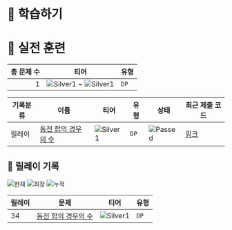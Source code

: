 # 📖 학습하기

# 🥇 실전 훈련
|총 문제 수|티어|유형|
|---:|---|---|
|1|![Silver1][s1] ~ ![Silver1][s1]|`DP`|

|기록분류|이름|티어|유형|상태|최근 제출 코드|
|---|---|---|---|---|---|
|릴레이|[동전 합의 경우의 수](https://www.codetree.ai/training-field/search/problems/number-of-coin-agreement-cases)|![Silver1][s1]|`DP`|![Passed][passed]|[링크](https://github.com/pinegreen83/codetree-TILs/blob/main/241006/%EB%8F%99%EC%A0%84%20%ED%95%A9%EC%9D%98%20%EA%B2%BD%EC%9A%B0%EC%9D%98%20%EC%88%98/number-of-coin-agreement-cases.cpp)|


## 🏃 릴레이 기록
![현재](https://img.shields.io/badge/현재_릴레이-34-%235cb85c.svg?for-the-badge)
![최장](https://img.shields.io/badge/최장_릴레이-34-%23E34F26.svg?for-the-badge)
![누적](https://img.shields.io/badge/누적_릴레이-71-%2300599C.svg?for-the-badge)

|릴레이|문제|티어|유형|
|---|---|---|---|
|34|[동전 합의 경우의 수](https://www.codetree.ai/training-field/search/problems/number-of-coin-agreement-cases)|![Silver1][s1]|`DP`|










[b5]: https://img.shields.io/badge/Bronze_5-%235D3E31.svg
[b4]: https://img.shields.io/badge/Bronze_4-%235D3E31.svg
[b3]: https://img.shields.io/badge/Bronze_3-%235D3E31.svg
[b2]: https://img.shields.io/badge/Bronze_2-%235D3E31.svg
[b1]: https://img.shields.io/badge/Bronze_1-%235D3E31.svg
[s5]: https://img.shields.io/badge/Silver_5-%23394960.svg
[s4]: https://img.shields.io/badge/Silver_4-%23394960.svg
[s3]: https://img.shields.io/badge/Silver_3-%23394960.svg
[s2]: https://img.shields.io/badge/Silver_2-%23394960.svg
[s1]: https://img.shields.io/badge/Silver_1-%23394960.svg
[g5]: https://img.shields.io/badge/Gold_5-%23FFC433.svg
[g4]: https://img.shields.io/badge/Gold_4-%23FFC433.svg
[g3]: https://img.shields.io/badge/Gold_3-%23FFC433.svg
[g2]: https://img.shields.io/badge/Gold_2-%23FFC433.svg
[g1]: https://img.shields.io/badge/Gold_1-%23FFC433.svg
[p5]: https://img.shields.io/badge/Platinum_5-%2376DDD8.svg
[p4]: https://img.shields.io/badge/Platinum_4-%2376DDD8.svg
[p3]: https://img.shields.io/badge/Platinum_3-%2376DDD8.svg
[p2]: https://img.shields.io/badge/Platinum_2-%2376DDD8.svg
[p1]: https://img.shields.io/badge/Platinum_1-%2376DDD8.svg
[passed]: https://img.shields.io/badge/Passed-%23009D27.svg
[failed]: https://img.shields.io/badge/Failed-%23D24D57.svg
[easy]: https://img.shields.io/badge/쉬움-%235cb85c.svg?for-the-badge
[medium]: https://img.shields.io/badge/보통-%23FFC433.svg?for-the-badge
[hard]: https://img.shields.io/badge/어려움-%23D24D57.svg?for-the-badge